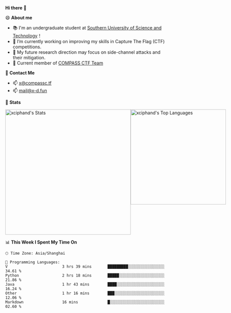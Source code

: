 **Hi there** 👋


😄 **About me**

- 📚 I'm an undergraduate student at [Southern University of Science and Technology](https://www.sustech.edu.cn)！
- 🌱 I’m currently working on improving my skills in Capture The Flag (CTF) competitions.
- 🔭 My future research direction may focus on side-channel attacks and their mitigation.
- 🚩 Current member of [COMPASS CTF Team](https://blog.compassc.tf/) 

👋 **Contact Me**

- 📫 [x@compassc.tf](mailto:x@compassc.tf)
- 📫 [mail@x-d.fun](mailto:mail@x-d.fun)

🌟 **Stats**

<div style="display: flex; justify-content: space-between;">
  <img src="https://github-readme-stats-ten-dusky-26.vercel.app/api?username=xciphand&theme=vue-dark&show_icons=true&hide_border=true&count_private=true" alt="xciphand's Stats" width="395" />
  <img src="https://github-readme-stats-ten-dusky-26.vercel.app/api/top-langs/?username=xciphand&theme=vue-dark&show_icons=true&hide_border=true&layout=compact" alt="xciphand's Top Languages" width="300" />
</div>


<!--START_SECTION:waka-->
📊 **This Week I Spent My Time On** 

```text
🕑︎ Time Zone: Asia/Shanghai

💬 Programming Languages: 
V                        3 hrs 39 mins       █████████░░░░░░░░░░░░░░░░   34.61 % 
Python                   2 hrs 18 mins       █████░░░░░░░░░░░░░░░░░░░░   21.86 % 
Java                     1 hr 43 mins        ████░░░░░░░░░░░░░░░░░░░░░   16.24 % 
Other                    1 hr 16 mins        ███░░░░░░░░░░░░░░░░░░░░░░   12.06 % 
Markdown                 16 mins             █░░░░░░░░░░░░░░░░░░░░░░░░   02.60 % 
```


<!--END_SECTION:waka-->
